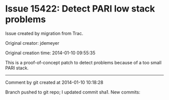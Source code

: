 # Issue 15422: Detect PARI low stack problems

Issue created by migration from Trac.

Original creator: jdemeyer

Original creation time: 2014-01-10 09:55:35

This is a proof-of-concept patch to detect problems because of a too small PARI stack.


---

Comment by git created at 2014-01-10 10:18:28

Branch pushed to git repo; I updated commit sha1. New commits:
